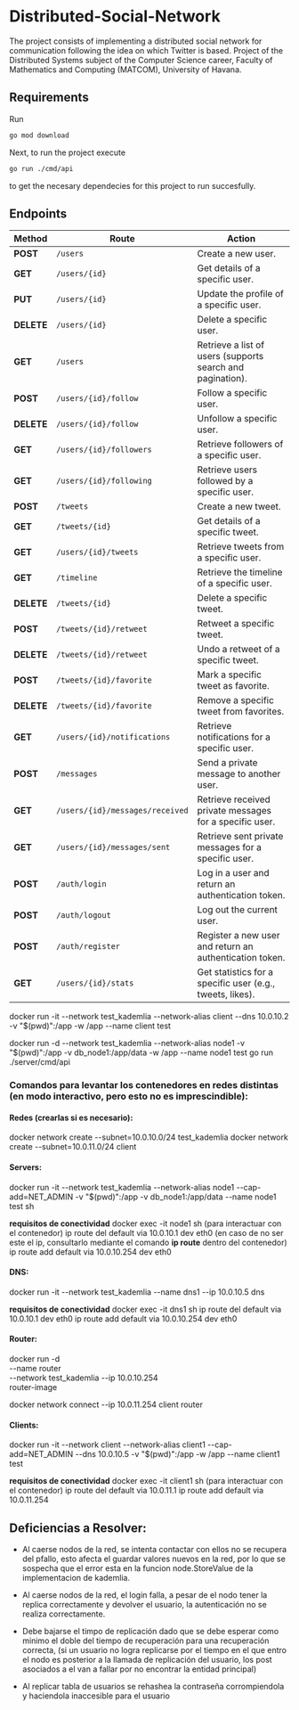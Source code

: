 # Distributed-Social-Network
The project consists of implementing a distributed social network for communication following the idea on which Twitter is based. Project of the Distributed Systems subject of the Computer Science career, Faculty of Mathematics and Computing (MATCOM), University of Havana.

## Requirements
Run
```bash
go mod download
```
Next, to run the project execute
```bash
go run ./cmd/api
```
to get the necesary dependecies for this project to run succesfully.

## Endpoints
| **Method** | **Route**                        | **Action**                                                   |
|------------|----------------------------------|-------------------------------------------------------------|
| **POST**   | `/users`                        | Create a new user.                                          |
| **GET**    | `/users/{id}`                   | Get details of a specific user.                            |
| **PUT**    | `/users/{id}`                   | Update the profile of a specific user.                     |
| **DELETE** | `/users/{id}`                   | Delete a specific user.                                     |
| **GET**    | `/users`                        | Retrieve a list of users (supports search and pagination).  |
| **POST**   | `/users/{id}/follow`            | Follow a specific user.                                     |
| **DELETE** | `/users/{id}/follow`            | Unfollow a specific user.                                   |
| **GET**    | `/users/{id}/followers`         | Retrieve followers of a specific user.                     |
| **GET**    | `/users/{id}/following`         | Retrieve users followed by a specific user.                |
| **POST**   | `/tweets`                       | Create a new tweet.                                         |
| **GET**    | `/tweets/{id}`                  | Get details of a specific tweet.                           |
| **GET**    | `/users/{id}/tweets`            | Retrieve tweets from a specific user.                      |
| **GET**    | `/timeline`                     | Retrieve the timeline of a specific user.                  |
| **DELETE** | `/tweets/{id}`                  | Delete a specific tweet.                                    |
| **POST**   | `/tweets/{id}/retweet`          | Retweet a specific tweet.                                   |
| **DELETE** | `/tweets/{id}/retweet`          | Undo a retweet of a specific tweet.                        |
| **POST**   | `/tweets/{id}/favorite`         | Mark a specific tweet as favorite.                         |
| **DELETE** | `/tweets/{id}/favorite`         | Remove a specific tweet from favorites.                    |
| **GET**    | `/users/{id}/notifications`     | Retrieve notifications for a specific user.                |
| **POST**   | `/messages`                     | Send a private message to another user.                    |
| **GET**    | `/users/{id}/messages/received` | Retrieve received private messages for a specific user.    |
| **GET**    | `/users/{id}/messages/sent`     | Retrieve sent private messages for a specific user.        |
| **POST**   | `/auth/login`                   | Log in a user and return an authentication token.          |
| **POST**   | `/auth/logout`                  | Log out the current user.                                  |
| **POST**   | `/auth/register`                | Register a new user and return an authentication token.    |
| **GET**    | `/users/{id}/stats`             | Get statistics for a specific user (e.g., tweets, likes).  |


docker run -it --network test_kademlia --network-alias client --dns 10.0.10.2 -v "$(pwd)":/app -w /app --name client test

docker run -d --network test_kademlia --network-alias node1 -v "$(pwd)":/app -v db_node1:/app/data -w /app --name node1 test go run ./server/cmd/api

### Comandos para levantar los contenedores en redes distintas (en modo interactivo, pero esto no es imprescindible):

#### Redes (crearlas si es necesario):
docker network create --subnet=10.0.10.0/24 test_kademlia
docker network create --subnet=10.0.11.0/24 client

#### Servers:
docker run -it --network test_kademlia --network-alias node1 --cap-add=NET_ADMIN -v "$(pwd)":/app -v db_node1:/app/data --name node1 test sh

**requisitos de conectividad**
docker exec -it node1 sh (para interactuar con el contenedor)
ip route del default via 10.0.10.1 dev eth0 (en caso de no ser este el ip, consultarlo mediante el comando **ip route** dentro del contenedor)
ip route add default via 10.0.10.254 dev eth0

#### DNS:
docker run -it --network test_kademlia --name dns1 --ip 10.0.10.5 dns

**requisitos de conectividad**
docker exec -it dns1 sh
ip route del default via 10.0.10.1 dev eth0
ip route add default via 10.0.10.254 dev eth0

#### Router:
docker run -d \
--name router \
--network test_kademlia --ip 10.0.10.254 \
router-image

docker network connect --ip 10.0.11.254 client router


#### Clients:
docker run -it --network client --network-alias client1 --cap-add=NET_ADMIN --dns 10.0.10.5 -v "$(pwd)":/app -w /app --name client1 test

**requisitos de conectividad**
docker exec -it client1 sh (para interactuar con el contenedor)
ip route del default via 10.0.11.1
ip route add default via 10.0.11.254


## Deficiencias a Resolver:
- Al caerse nodos de la red, se intenta contactar con ellos no se recupera del pfallo, esto afecta el guardar valores nuevos en la red, por lo que se sospecha que el error esta en la funcion node.StoreValue de la implementacion de kademlia.

- Al caerse nodos de la red, el login falla, a pesar de el nodo tener la replica correctamente y devolver el usuario, la autenticación no se realiza correctamente.

- Debe bajarse el timpo de replicación dado que se debe esperar como minimo el doble del tiempo de recuperación para una recuperación correcta, (si un usuario no logra replicarse por el tiempo en el que entro el nodo es posterior a la llamada de replicación del usuario, los post asociados a el van a fallar por no encontrar la entidad principal)

- Al replicar tabla de usuarios se rehashea la contraseña corrompiendola y haciendola inaccesible para el usuario